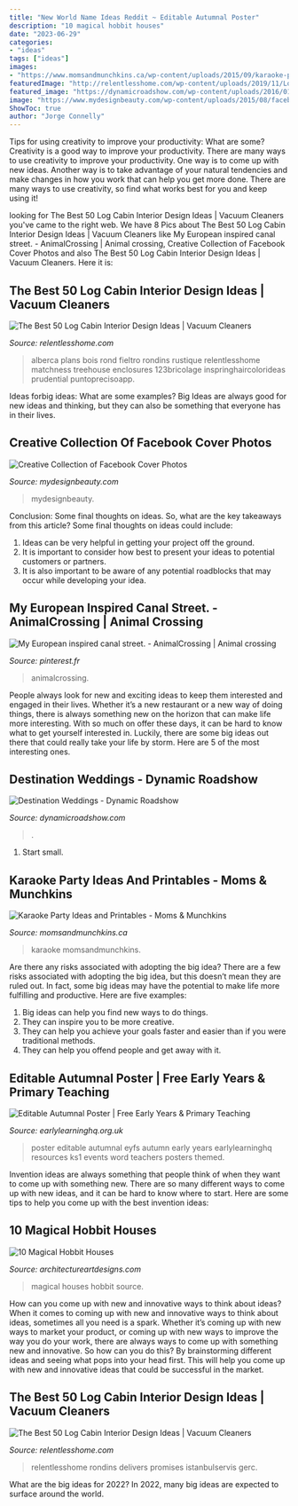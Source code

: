 ```yaml
---
title: "New World Name Ideas Reddit ~ Editable Autumnal Poster"
description: "10 magical hobbit houses"
date: "2023-06-29"
categories:
- "ideas"
tags: ["ideas"]
images:
- "https://www.momsandmunchkins.ca/wp-content/uploads/2015/09/karaoke-party-ideas-9.jpg"
featuredImage: "http://relentlesshome.com/wp-content/uploads/2019/11/Log-Cabin-Interior-Design-Ideas9.jpg"
featured_image: "https://dynamicroadshow.com/wp-content/uploads/2016/01/destination-wedding.jpg"
image: "https://www.mydesignbeauty.com/wp-content/uploads/2015/08/facebook-timeline-cover-mydesignbeauty-5.png"
ShowToc: true
author: "Jorge Connelly"
---
```



Tips for using creativity to improve your productivity: What are some?
Creativity is a good way to improve your productivity. There are many ways to use creativity to improve your productivity. One way is to come up with new ideas. Another way is to take advantage of your natural tendencies and make changes in how you work that can help you get more done. There are many ways to use creativity, so find what works best for you and keep using it!

	

		
looking for The Best 50 Log Cabin Interior Design Ideas | Vacuum Cleaners you've came to the right web. We have 8 Pics about The Best 50 Log Cabin Interior Design Ideas | Vacuum Cleaners like My European inspired canal street. - AnimalCrossing | Animal crossing, Creative Collection of Facebook Cover Photos and also The Best 50 Log Cabin Interior Design Ideas | Vacuum Cleaners. Here it is:
		
    
## The Best 50 Log Cabin Interior Design Ideas | Vacuum Cleaners

<img loading=lazy src="http://relentlesshome.com/wp-content/uploads/2019/11/Log-Cabin-Interior-Design-Ideas2.jpg" onerror="this.onerror=null;this.src='https://tse4.mm.bing.net/th?id=OIP.CwT_fysFP-OOEOelU6emgAHaJ4&amp;pid=15.1';" alt="The Best 50 Log Cabin Interior Design Ideas | Vacuum Cleaners">

_Source: relentlesshome.com_

>alberca plans bois rond fieltro rondins rustique relentlesshome matchness treehouse enclosures 123bricolage inspringhaircolorideas prudential puntoprecisoapp. 

	

Ideas forbig ideas: What are some examples?
Big Ideas are always good for new ideas and thinking, but they can also be something that everyone has in their lives.

    
## Creative Collection Of Facebook Cover Photos

<img loading=lazy src="https://www.mydesignbeauty.com/wp-content/uploads/2015/08/facebook-timeline-cover-mydesignbeauty-5.png" onerror="this.onerror=null;this.src='https://tse2.mm.bing.net/th?id=OIP.majM2Y2oyffAAVSC3lXHVAHaEj&amp;pid=15.1';" alt="Creative Collection of Facebook Cover Photos">

_Source: mydesignbeauty.com_

>mydesignbeauty. 

	

Conclusion: Some final thoughts on ideas.
So, what are the key takeaways from this article?
Some final thoughts on ideas could include:
1. Ideas can be very helpful in getting your project off the ground.
2. It is important to consider how best to present your ideas to potential customers or partners.
3. It is also important to be aware of any potential roadblocks that may occur while developing your idea.

    
## My European Inspired Canal Street. - AnimalCrossing | Animal Crossing

<img loading=lazy src="https://i.pinimg.com/736x/0d/0f/34/0d0f3401f743012fb820d66c959d2ac2.jpg" onerror="this.onerror=null;this.src='https://tse1.mm.bing.net/th?id=OIP.31vFxFd_hQoVHLwosMn4_gHaEK&amp;pid=15.1';" alt="My European inspired canal street. - AnimalCrossing | Animal crossing">

_Source: pinterest.fr_

>animalcrossing. 

	

People always look for new and exciting ideas to keep them interested and engaged in their lives. Whether it’s a new restaurant or a new way of doing things, there is always something new on the horizon that can make life more interesting. With so much on offer these days, it can be hard to know what to get yourself interested in. Luckily, there are some big ideas out there that could really take your life by storm. Here are 5 of the most interesting ones.

    
## Destination Weddings - Dynamic Roadshow

<img loading=lazy src="https://dynamicroadshow.com/wp-content/uploads/2016/01/destination-wedding.jpg" onerror="this.onerror=null;this.src='https://tse2.mm.bing.net/th?id=OIP.F4_xeIoVjH1cWpRko6uIdwHaE8&amp;pid=15.1';" alt="Destination Weddings - Dynamic Roadshow">

_Source: dynamicroadshow.com_

>. 

	

1. Start small.

    
## Karaoke Party Ideas And Printables - Moms &amp; Munchkins

<img loading=lazy src="https://www.momsandmunchkins.ca/wp-content/uploads/2015/09/karaoke-party-ideas-9.jpg" onerror="this.onerror=null;this.src='https://tse4.mm.bing.net/th?id=OIP.v8TyBHAZFFv2BuQK2hj97gHaMB&amp;pid=15.1';" alt="Karaoke Party Ideas and Printables - Moms &amp; Munchkins">

_Source: momsandmunchkins.ca_

>karaoke momsandmunchkins. 

	

Are there any risks associated with adopting the big idea?
There are a few risks associated with adopting the big idea, but this doesn’t mean they are ruled out. In fact, some big ideas may have the potential to make life more fulfilling and productive. Here are five examples: 
1. Big ideas can help you find new ways to do things.
2. They can inspire you to be more creative.
3. They can help you achieve your goals faster and easier than if you were traditional methods.
4. They can help you offend people and get away with it.

    
## Editable Autumnal Poster | Free Early Years &amp; Primary Teaching

<img loading=lazy src="http://www.earlylearninghq.org.uk/wp-content/uploads/2010/11/autumn-prev.jpg" onerror="this.onerror=null;this.src='https://tse2.mm.bing.net/th?id=OIP.Ky-GOBYQxzqrF-vGOLeB-AAAAA&amp;pid=15.1';" alt="Editable Autumnal Poster | Free Early Years &amp; Primary Teaching">

_Source: earlylearninghq.org.uk_

>poster editable autumnal eyfs autumn early years earlylearninghq resources ks1 events word teachers posters themed. 

	

Invention ideas are always something that people think of when they want to come up with something new. There are so many different ways to come up with new ideas, and it can be hard to know where to start. Here are some tips to help you come up with the best invention ideas:

    
## 10 Magical Hobbit Houses

<img loading=lazy src="https://www.architectureartdesigns.com/wp-content/uploads/2013/06/110.jpg" onerror="this.onerror=null;this.src='https://tse4.mm.bing.net/th?id=OIP.2Id6j14NaTVGRHWbXcqCPAHaJ4&amp;pid=15.1';" alt="10 Magical Hobbit Houses">

_Source: architectureartdesigns.com_

>magical houses hobbit source. 

	

How can you come up with new and innovative ways to think about ideas?
When it comes to coming up with new and innovative ways to think about ideas, sometimes all you need is a spark. Whether it’s coming up with new ways to market your product, or coming up with new ways to improve the way you do your work, there are always ways to come up with something new and innovative. So how can you do this? By brainstorming different ideas and seeing what pops into your head first. This will help you come up with new and innovative ideas that could be successful in the market.

    
## The Best 50 Log Cabin Interior Design Ideas | Vacuum Cleaners

<img loading=lazy src="http://relentlesshome.com/wp-content/uploads/2019/11/Log-Cabin-Interior-Design-Ideas9.jpg" onerror="this.onerror=null;this.src='https://tse3.mm.bing.net/th?id=OIP.615kktRpKrOS6ZLixRds3QHaLH&amp;pid=15.1';" alt="The Best 50 Log Cabin Interior Design Ideas | Vacuum Cleaners">

_Source: relentlesshome.com_

>relentlesshome rondins delivers promises istanbulservis gerc. 

	

What are the big ideas for 2022?
In 2022, many big ideas are expected to surface around the world.

